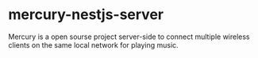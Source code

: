 # mercury-nestjs-server
Mercury is a open sourse project server-side to connect multiple wireless clients on the same local network for playing music.
